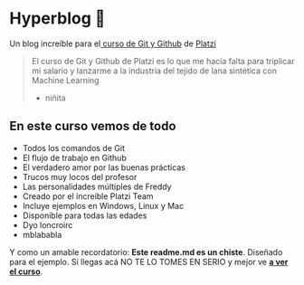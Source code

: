 # Hyperblog 💚
Un blog increíble para el[ curso de Git y Github](https://platzi.com/cursos/git-github/ " curso de Git y Github") de [Platzi](https://platzi.com/ "Platzi")
> El curso de Git y Github de Platzi es lo que me hacía falta para triplicar mi salario y lanzarme a la industria del tejido de lana sintética con Machine Learning
> - niñita

## En este curso vemos de todo
* Todos los comandos de Git
* El flujo de trabajo en Github
* El verdadero amor por las buenas prácticas
* Trucos muy locos del profesor
* Las personalidades múltiples de Freddy
* Creado por el increíble Platzi Team
* Incluye ejemplos en Windows, Linux y Mac
* Disponible para todas las edades
* Dyo loncroirc 
* mblababla 

Y como un amable recordatorio: **Este readme.md es un chiste**.  Diseñado para el ejemplo. Si llegas acá NO TE LO TOMES EN SERIO y mejor ve [**a ver el curso**](https://platzi.com/cursos/git-github/ "a ver el curso").